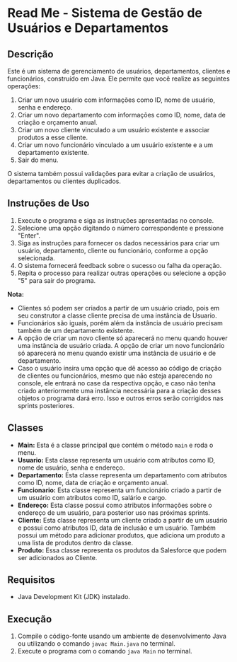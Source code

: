 # Read Me - Sistema de Gestão de Usuários e Departamentos

## Descrição
Este é um sistema de gerenciamento de usuários, departamentos, clientes e funcionários, construído em Java. Ele permite que você realize as seguintes operações:

1. Criar um novo usuário com informações como ID, nome de usuário, senha e endereço.
2. Criar um novo departamento com informações como ID, nome, data de criação e orçamento anual.
3. Criar um novo cliente vinculado a um usuário existente e associar produtos a esse cliente.
4. Criar um novo funcionário vinculado a um usuário existente e a um departamento existente.
5. Sair do menu.

O sistema também possui validações para evitar a criação de usuários, departamentos ou clientes duplicados.

## Instruções de Uso
1. Execute o programa e siga as instruções apresentadas no console.
2. Selecione uma opção digitando o número correspondente e pressione "Enter".
3. Siga as instruções para fornecer os dados necessários para criar um usuário, departamento, cliente ou funcionário, conforme a opção selecionada.
4. O sistema fornecerá feedback sobre o sucesso ou falha da operação.
5. Repita o processo para realizar outras operações ou selecione a opção "5" para sair do programa.

**Nota:**

- Clientes só podem ser criados a partir de um usuário criado, pois em seu construtor a classe cliente precisa de uma instância de Usuario.
- Funcionários são iguais, porém além da instância de usuário precisam também de um departamento existente.
- A opção de criar um novo cliente só aparecerá no menu quando houver uma instância de usuário criada. A opção de criar um novo funcionário só aparecerá no menu quando existir uma instância de usuário e de departamento.
- Caso o usuário insira uma opção que dê acesso ao código de criação de clientes ou funcionários, mesmo que não esteja aparecendo no console, ele entrará no case da respectiva opção, e caso não tenha criado anteriormente uma instância necessária para a criação desses objetos o programa dará erro. Isso e outros erros serão corrigidos nas sprints posteriores.

## Classes
- **Main:** Esta é a classe principal que contém o método `main` e roda o menu.
- **Usuario:** Esta classe representa um usuário com atributos como ID, nome de usuário, senha e endereço.
- **Departamento:** Esta classe representa um departamento com atributos como ID, nome, data de criação e orçamento anual.
- **Funcionario:** Esta classe representa um funcionário criado a partir de um usuário com atributos como ID, salário e cargo.
- **Endereço:** Esta classe possui como atributos informações sobre o endereço de um usuário, para posterior uso nas próximas sprints.
- **Cliente:** Esta classe representa um cliente criado a partir de um usuário e possui como atributos ID, data de inclusão e um usuário. Também possui um método para adicionar produtos, que adiciona um produto a uma lista de produtos dentro da classe.
- **Produto:** Essa classe representa os produtos da Salesforce que podem ser adicionados ao Cliente.

## Requisitos
- Java Development Kit (JDK) instalado.

## Execução
1. Compile o código-fonte usando um ambiente de desenvolvimento Java ou utilizando o comando `javac Main.java` no terminal.
2. Execute o programa com o comando `java Main` no terminal.
